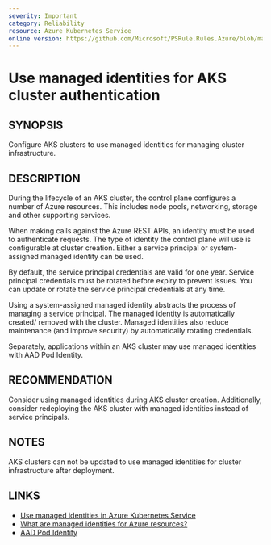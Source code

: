 ```yaml
---
severity: Important
category: Reliability
resource: Azure Kubernetes Service
online version: https://github.com/Microsoft/PSRule.Rules.Azure/blob/master/docs/rules/en/Azure.AKS.ManagedIdentity.md
---
```


# Use managed identities for AKS cluster authentication

## SYNOPSIS

Configure AKS clusters to use managed identities for managing cluster infrastructure.

## DESCRIPTION

During the lifecycle of an AKS cluster, the control plane configures a number of Azure resources.
This includes node pools, networking, storage and other supporting services.

When making calls against the Azure REST APIs, an identity must be used to authenticate requests.
The type of identity the control plane will use is configurable at cluster creation.
Either a service principal or system-assigned managed identity can be used.

By default, the service principal credentials are valid for one year.
Service principal credentials must be rotated before expiry to prevent issues.
You can update or rotate the service principal credentials at any time.

Using a system-assigned managed identity abstracts the process of managing a service principal.
The managed identity is automatically created/ removed with the cluster.
Managed identities also reduce maintenance (and improve security) by automatically rotating credentials.

Separately, applications within an AKS cluster may use managed identities with AAD Pod Identity.

## RECOMMENDATION

Consider using managed identities during AKS cluster creation.
Additionally, consider redeploying the AKS cluster with managed identities instead of service principals.

## NOTES

AKS clusters can not be updated to use managed identities for cluster infrastructure after deployment.

## LINKS

- [Use managed identities in Azure Kubernetes Service](https://docs.microsoft.com/en-us/azure/aks/use-managed-identity)
- [What are managed identities for Azure resources?](https://docs.microsoft.com/en-us/azure/active-directory/managed-identities-azure-resources/overview)
- [AAD Pod Identity](https://github.com/Azure/aad-pod-identity)
